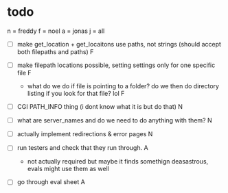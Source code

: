 # todo

n = freddy
f = noel
a = jonas
j = all

- [ ] make get_location + get_locaitons use paths, not strings (should accept both filepaths and paths) F
- [ ] make filepath locations possible, setting settings only for one specific file F
	- what do we do if file is pointing to a folder? do we then do directory listing if you look for that file? lol F

- [ ] CGI PATH_INFO thing (i dont know what it is but do that) N
- [ ] what are server_names and do we need to do anything with them? N
- [ ] actually implement redirections & error pages N

- [ ] run testers and check that they run through. A
	- not actually required but maybe it finds somethign deasastrous, evals might use them as well
- [ ] go through eval sheet A
